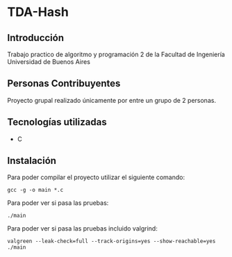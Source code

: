 # TDA-Hash
## Introducción

Trabajo practico de algoritmo y programación 2 de la Facultad de Ingeniería Universidad de Buenos Aires

## Personas Contribuyentes
Proyecto grupal realizado únicamente por entre un grupo de 2 personas.

## Tecnologías utilizadas
- C

## Instalación
Para poder compilar el proyecto utilizar el siguiente comando:
```
gcc -g -o main *.c 
```
Para poder ver si pasa  las pruebas:
```
./main
```
Para poder ver si pasa las pruebas incluido valgrind:
```
valgreen --leak-check=full --track-origins=yes --show-reachable=yes ./main
```
